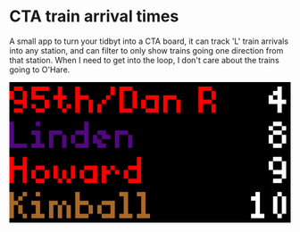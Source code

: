 # CTA train arrival times

A small app to turn your tidbyt into a CTA board, it can track 'L' train arrivals into any station, and can filter to only show trains going one direction from that station. When I need to get into the loop, I don't care about the trains going to O'Hare.

![CTA train arrival times for Tidbyt](cta_train_arrival_times.gif)